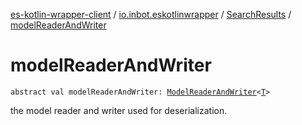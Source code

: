 [es-kotlin-wrapper-client](../../index.md) / [io.inbot.eskotlinwrapper](../index.md) / [SearchResults](index.md) / [modelReaderAndWriter](./model-reader-and-writer.md)

# modelReaderAndWriter

`abstract val modelReaderAndWriter: `[`ModelReaderAndWriter`](../-model-reader-and-writer/index.md)`<`[`T`](index.md#T)`>`

the model reader and writer used for deserialization.

